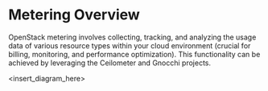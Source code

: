 # Metering Overview

OpenStack metering involves collecting, tracking, and analyzing the usage data
of various resource types within your cloud environment (crucial for billing,
monitoring, and performance optimization). This functionality can be
achieved by leveraging the Ceilometer and Gnocchi projects.

<insert_diagram_here>